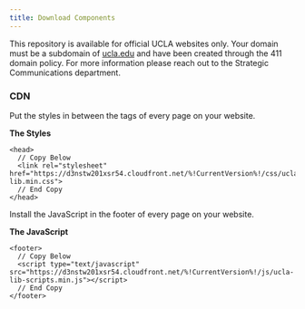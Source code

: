 ```yaml
---
title: Download Components
---
```

This repository is available for official UCLA websites only. Your domain must be a subdomain of [ucla.edu](https://ucla.edu) and have been created through the 411 domain policy. For more information please reach out to the Strategic Communications department.

### CDN

Put the styles in between the <head> </head> tags of every page on your website.

**The Styles**
```
<head>
  // Copy Below
  <link rel="stylesheet" href="https://d3nstw201xsr54.cloudfront.net/%!CurrentVersion%!/css/ucla-lib.min.css">
  // End Copy
</head>
```

Install the JavaScript in the footer of every page on your website.

**The JavaScript**
```
<footer>
  // Copy Below
  <script type="text/javascript" src="https://d3nstw201xsr54.cloudfront.net/%!CurrentVersion%!/js/ucla-lib-scripts.min.js"></script>
  // End Copy
</footer>
```
